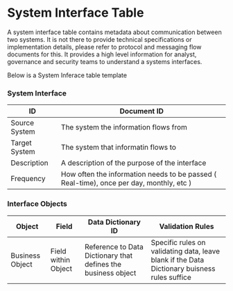 # System Interface Table
A system interface table contains metadata about communication between two systems. 
It is not there to provide technical specifications or implementation details, please refer to protocol and messaging flow documents for this. 
It provides a high level information for analyst, governance and security teams to understand a systems interfaces.

Below is a System Inferace table template

### System Interface


| ID            | Document ID                                                                             |
| ------------- | --------------------------------------------------------------------------------------- | 
| Source System | The system the information flows from                                                   |
| Target System | The system that informatin flows to                                                     |
| Description   | A description of the purpose of the interface                                           |
| Frequency     | How often the information needs to be passed ( Real-time), once per day, monthly, etc ) |
### Interface Objects                                                                                                                                                                              
| Object           | Field                | Data Dictionary ID                                            | Validation Rules |
| ---------------- | -------------------- | ------------------------------------------------------------- | -------------------------------------------------------------------------------------------- |
| Business Object  | Field within Object  | Reference to Data Dictionary that defines the business object | Specific rules on validating data, leave blank if the Data Dictionary buisness rules suffice |

